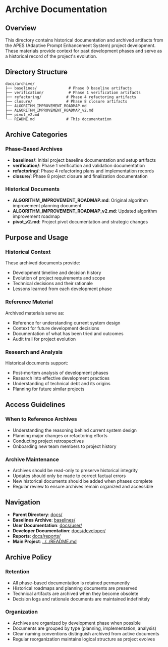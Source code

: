 # Archive Documentation

## Overview

This directory contains historical documentation and archived artifacts from the APES (Adaptive Prompt Enhancement System) project development. These materials provide context for past development phases and serve as a historical record of the project's evolution.

## Directory Structure

```
docs/archive/
├── baselines/              # Phase 0 baseline artifacts
├── verification/           # Phase 1 verification artifacts
├── refactoring/           # Phase 4 refactoring artifacts
├── closure/               # Phase 8 closure artifacts
├── ALGORITHM_IMPROVEMENT_ROADMAP.md
├── ALGORITHM_IMPROVEMENT_ROADMAP_v2.md
├── pivot_v2.md
└── README.md              # This documentation
```

## Archive Categories

### Phase-Based Archives
- **baselines/**: Initial project baseline documentation and setup artifacts
- **verification/**: Phase 1 verification and validation documentation
- **refactoring/**: Phase 4 refactoring plans and implementation records
- **closure/**: Phase 8 project closure and finalization documentation

### Historical Documents
- **ALGORITHM_IMPROVEMENT_ROADMAP.md**: Original algorithm improvement planning document
- **ALGORITHM_IMPROVEMENT_ROADMAP_v2.md**: Updated algorithm improvement roadmap
- **pivot_v2.md**: Project pivot documentation and strategic changes

## Purpose and Usage

### Historical Context
These archived documents provide:
- Development timeline and decision history
- Evolution of project requirements and scope
- Technical decisions and their rationale
- Lessons learned from each development phase

### Reference Material
Archived materials serve as:
- Reference for understanding current system design
- Context for future development decisions
- Documentation of what has been tried and outcomes
- Audit trail for project evolution

### Research and Analysis
Historical documents support:
- Post-mortem analysis of development phases
- Research into effective development practices
- Understanding of technical debt and its origins
- Planning for future similar projects

## Access Guidelines

### When to Reference Archives
- Understanding the reasoning behind current system design
- Planning major changes or refactoring efforts
- Conducting project retrospectives
- Onboarding new team members to project history

### Archive Maintenance
- Archives should be read-only to preserve historical integrity
- Updates should only be made to correct factual errors
- New historical documents should be added when phases complete
- Regular review to ensure archives remain organized and accessible

## Navigation

- **Parent Directory**: [docs/](../README.md)
- **Baselines Archive**: [baselines/](baselines/README.md)
- **User Documentation**: [docs/user/](../user/README.md)
- **Developer Documentation**: [docs/developer/](../developer/README.md)
- **Reports**: [docs/reports/](../reports/README.md)
- **Main Project**: [../../README.md](../../README.md)

## Archive Policy

### Retention
- All phase-based documentation is retained permanently
- Historical roadmaps and planning documents are preserved
- Technical artifacts are archived when they become obsolete
- Decision logs and rationale documents are maintained indefinitely

### Organization
- Archives are organized by development phase when possible
- Documents are grouped by type (planning, implementation, analysis)
- Clear naming conventions distinguish archived from active documents
- Regular reorganization maintains logical structure as project evolves
